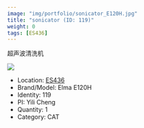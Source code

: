 ```yaml
---
image: "img/portfolio/sonicator_E120H.jpg"
title: "sonicator (ID: 119)"
weight: 0
tags: [ES436]
---
```


超声波清洗机

<!--more-->

![](../../img/portfolio/sonicator_E120H.jpg)

- Location: [ES436](../../tags/ES436)
- Brand/Model: Elma E120H
- Identity: 119
- PI: Yili Cheng
- Quantity: 1
- Category: CAT






